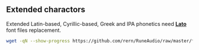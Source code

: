 Extended charactors
---

Extended Latin-based, Cyrillic-based, Greek and IPA phonetics need [**Lato**](http://www.latofonts.com/) font files replacement.  
```sh
wget -qN --show-progress https://github.com/rern/RuneAudio/raw/master/font_extended/install.sh; chmod +x install.sh; ./install.sh
```
